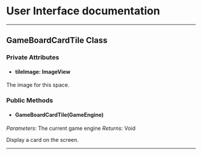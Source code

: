 # User Interface documentation
---

## GameBoardCardTile Class

### Private Attributes 
- #### tileImage: ImageView
The image for this space.

### Public Methods 
- #### GameBoardCardTile(GameEngine)
*Parameters*: The current game engine 
*Returns*: Void

Display a card on the screen. 

---